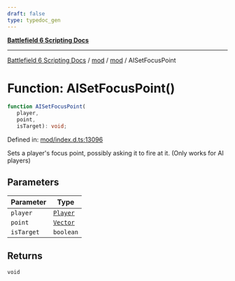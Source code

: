 ```yaml
---
draft: false
type: typedoc_gen
---
```


[**Battlefield 6 Scripting Docs**](../../../_index.md)

***

[Battlefield 6 Scripting Docs](../../../_index.md) / [mod](../../_index.md) / [mod](../_index.md) / AISetFocusPoint

# Function: AISetFocusPoint()

```ts
function AISetFocusPoint(
   player, 
   point, 
   isTarget): void;
```

Defined in: [mod/index.d.ts:13096](https://github.com/battlefield-portal-community/portal-docs/blob/ff09b2690670f74de7e97198022e5a97ff1161ff/generators/santiago/mod/index.d.ts#L13096)

Sets a player's focus point, possibly asking it to fire at it. (Only works for AI players)

## Parameters

| Parameter | Type |
| ------ | ------ |
| `player` | [`Player`](../Player/_index.md) |
| `point` | [`Vector`](../Vector/_index.md) |
| `isTarget` | `boolean` |

## Returns

`void`
